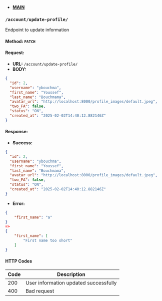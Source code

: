 * **[MAIN](https://github.com/7h3Y055/ft_transcendence/blob/main/backend/documentation/main.md)**

### `/account/update-profile/`
Endpoint to update information

#### Method: `PATCH`

#### Request:
* **URL:** `/account/update-profile/`
* **BODY:**
```json
{
  "id": 2,
  "username": "ybouchma",
  "first_name": "Youssef",
  "last_name": "Bouchmama",
  "avatar_url": "http://localhost:8000/profile_images/default.jpeg",
  "two_FA": false,
  "status": "ON",
  "created_at": "2025-02-02T14:40:12.882146Z"
}
```

#### Response:
* **Success:**
```json
{
  "id": 2,
  "username": "ybouchma",
  "first_name": "Youssef",
  "last_name": "Bouchmama",
  "avatar_url": "http://localhost:8000/profile_images/default.jpeg",
  "two_FA": false,
  "status": "ON",
  "created_at": "2025-02-02T14:40:12.882146Z"
}
```

* **Error:**
```json
{
    "first_name": "a"
}
=>
{
    "first_name": [
        "First name too short"
    ]
}
```

#### HTTP Codes

| Code | Description                              |
|------|------------------------------------------|
| 200  | User information updated successfully    |
| 400  | Bad request                              |
